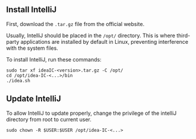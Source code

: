 ## Install IntelliJ

First, download the `.tar.gz` file from the official website.

Usually, IntelliJ should be placed in the `/opt/` directory. This is where
third-party applications are installed by default in Linux, preventing interference
with the system files.

To install IntelliJ, run these commands:

```
sudo tar xf ideaIC-<version>.tar.gz -C /opt/
cd /opt/idea-IC-<...>/bin
./idea.sh
```


## Update IntelliJ

To allow IntelliJ to update properly, change the privilege of the intelliJ directory
from root to current user.

```
sudo chown -R $USER:$USER /opt/idea-IC-<...>
```
